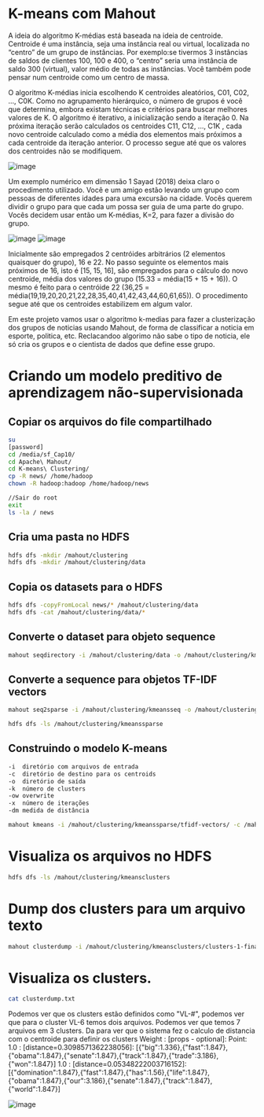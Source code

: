 # K-means com Mahout

A ideia do algoritmo K-médias está baseada na ideia de centroide. Centroide é uma instância, seja uma instância real ou virtual,
localizada no “centro” de um grupo de instâncias. Por exemplo:se tivermos 3 instâncias de saldos de clientes 100, 100 e 400, 
o “centro” seria uma instância de saldo 300 (virtual), valor médio de todas as instâncias. Você também pode pensar num centroide como um centro de massa.

O algoritmo K-médias inicia escolhendo K centroides aleatórios, C01, C02, ..., C0K. Como no agrupamento hierárquico, o número
de grupos é você que determina, embora existam técnicas e critérios para buscar melhores valores de K. O algoritmo é
iterativo, a inicialização sendo a iteração 0. Na próxima iteração serão calculados os centroides C11, C12, ..., C1K , cada novo
centroide calculado como a média dos elementos mais próximos a cada centroide da iteração anterior. O processo segue até que os
valores dos centroides não se modifiquem.

![image](https://user-images.githubusercontent.com/87387315/141522953-b91faf4d-7bc2-45ec-bed0-5225c51e11f7.png)

Um exemplo numérico em dimensão 1 Sayad (2018) deixa claro o procedimento utilizado. Você e um amigo estão levando um
grupo com pessoas de diferentes idades para uma excursão na cidade. Vocês querem dividir o grupo para que cada um possa
ser guia de uma parte do grupo. Vocês decidem usar então um K-médias, K=2, para fazer a divisão do grupo.

![image](https://user-images.githubusercontent.com/87387315/141522368-95813fef-62a3-4314-ba74-9d03e5f59f53.png)
![image](https://user-images.githubusercontent.com/87387315/141522409-d3bef091-0651-46a0-a805-26573e9dfec8.png)

Inicialmente são empregados 2 centróides arbitrários (2 elementos quaisquer do grupo), 16 e 22. No passo seguinte os elementos
mais próximos de 16, isto é [15, 15, 16], são empregados para o cálculo do novo centroide, média dos valores do grupo (15.33 = 
média(15 + 15 + 16)). O mesmo é feito para o centróide 22 (36,25 = média(19,19,20,20,21,22,28,35,40,41,42,43,44,60,61,65)). O
procedimento segue até que os centroides estabilizem em algum valor.

Em este projeto vamos usar o algoritmo k-medias para fazer a clusterização dos grupos de noticias usando Mahout, de forma de classificar a noticia em esporte, politica, etc.
Reclacandoo algorimo não sabe o tipo de noticia, ele só cria os grupos e o cientista de dados que define esse grupo.
# Criando um modelo preditivo de aprendizagem não-supervisionada
## Copiar os arquivos do file compartilhado 
```sh
su
[password]
cd /media/sf_Cap10/
cd Apache\ Mahout/
cd K-means\ Clustering/
cp -R news/ /home/hadoop
chown -R hadoop:hadoop /home/hadoop/news

//Sair do root
exit
ls -la / news
```
## Cria uma pasta no HDFS
```sh
hdfs dfs -mkdir /mahout/clustering
hdfs dfs -mkdir /mahout/clustering/data
```
## Copia os datasets para o HDFS
```sh
hdfs dfs -copyFromLocal news/* /mahout/clustering/data
hdfs dfs -cat /mahout/clustering/data/*
```
## Converte o dataset para objeto sequence
```sh
mahout seqdirectory -i /mahout/clustering/data -o /mahout/clustering/kmeansseq
```

## Converte a sequence para objetos TF-IDF vectors
```sh
mahout seq2sparse -i /mahout/clustering/kmeansseq -o /mahout/clustering/kmeanssparse

hdfs dfs -ls /mahout/clustering/kmeanssparse
```

## Construindo o modelo K-means
```sh
-i	diretório com arquivos de entrada
-c	diretório de destino para os centroids
-o	diretório de saída
-k	número de clusters
-ow	overwrite 
-x	número de iterações
-dm	medida de distância
```
```sh
mahout kmeans -i /mahout/clustering/kmeanssparse/tfidf-vectors/ -c /mahout/clustering/kmeanscentroids -cl -o /mahout/clustering/kmeansclusters -k 3 -ow -x 10 -dm org.apache.mahout.common.distance.CosineDistanceMeasure
```

# Visualiza os arquivos no HDFS
```sh
hdfs dfs -ls /mahout/clustering/kmeansclusters
```
# Dump dos clusters para um arquivo texto
```sh
mahout clusterdump -i /mahout/clustering/kmeansclusters/clusters-1-final -o clusterdump.txt -p /mahout/clustering/kmeansclusters/clusteredPoints/ -d /mahout/clustering/kmeanssparse/dictionary.file-0 -dt sequencefile -n 20 -b 100
```
# Visualiza os clusters.
```sh
cat clusterdump.txt
```
Podemos ver que os clusters estão definidos como "VL-#", podemos ver que para o cluster VL-6 temos dois arquivos. Podemos ver que temos 7 arquivos em 3 clusters. Da para ver que o sistema fez o calculo de distancia com o centroide para definir os clusters 
Weight : [props - optional]:  Point:
	1.0 : [distance=0.3098571362238056]: [{"big":1.336},{"fast":1.847},{"obama":1.847},{"senate":1.847},{"track":1.847},{"trade":3.186},{"won":1.847}]
	1.0 : [distance=0.05348222003716152]: [{"domination":1.847},{"fast":1.847},{"has":1.56},{"life":1.847},{"obama":1.847},{"our":3.186},{"senate":1.847},{"track":1.847},{"world":1.847}]
  
![image](https://user-images.githubusercontent.com/87387315/141534817-093ec439-406d-4c43-bb18-c21d8e2c15ab.png)
